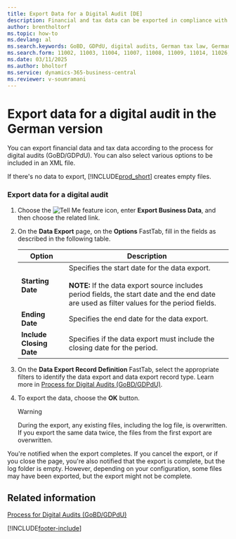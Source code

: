 ```yaml
---
title: Export Data for a Digital Audit [DE]
description: Financial and tax data can be exported in compliance with the digital audits process (GoBD/GDPdU), which adheres to German tax law.
author: brentholtorf
ms.topic: how-to
ms.devlang: al
ms.search.keywords: GoBD, GDPdU, digital audits, German tax law, German version
ms.search.form: 11002, 11003, 11004, 11007, 11008, 11009, 11014, 11026, 11027
ms.date: 03/11/2025
ms.author: bholtorf
ms.service: dynamics-365-business-central
ms.reviewer: v-soumramani
---
```


# Export data for a digital audit in the German version

You can export financial data and tax data according to the process for digital audits (GoBD/GDPdU). You can also select various options to be included in an XML file.  

If there's no data to export, [!INCLUDE[prod_short](../../includes/prod_short.md)] creates empty files.  

### Export data for a digital audit

1. Choose the ![Tell Me feature](../../media/ui-search/search_small.png "Tell me what you want to do") icon, enter **Export Business Data**, and then choose the related link.
1. On the **Data Export** page, on the **Options** FastTab, fill in the fields as described in the following table.  

    |Option|Description|  
    |----------------------------------|---------------------------------------|  
    |**Starting Date**|Specifies the start date for the data export.<br><br/> **NOTE:** If the data export source includes period fields, the start date and the end date are used as filter values for the period fields.|  
    |**Ending Date**|Specifies the end date for the data export.|  
    |**Include Closing Date**|Specifies if the data export must include the closing date for the period.|  

1. On the **Data Export Record Definition** FastTab, select the appropriate filters to identify the data export and data export record type. Learn more in [Process for Digital Audits (GoBD/GDPdU)](process-for-digital-audits.md).
1. To export the data, choose the **OK** button.  

    > [!WARNING]  
    > During the export, any existing files, including the log file, is overwritten. If you export the same data twice, the files from the first export are overwritten.  

 You're notified when the export completes. If you cancel the export, or if you close the page, you're also notified that the export is complete, but the log folder is empty. However, depending on your configuration, some files may have been exported, but the export might not be complete.  

## Related information

[Process for Digital Audits (GoBD/GDPdU)](process-for-digital-audits.md)

[!INCLUDE[footer-include](../../includes/footer-banner.md)]
